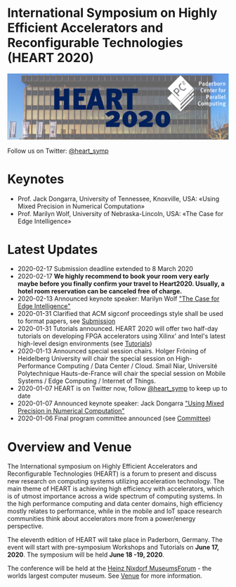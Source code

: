 # International Symposium on Highly Efficient Accelerators and Reconfigurable Technologies (HEART 2020)
![Location of the Symposium](img/home-header.jpg)

Follow us on Twitter: [@heart_symp](https://twitter.com/heart_symp)

# Keynotes

* Prof. Jack Dongarra, University of Tennessee, Knoxville, USA: «Using Mixed Precision in Numerical Computation»
* Prof. Marilyn Wolf, University of Nebraska-Lincoln, USA: «The Case for Edge Intelligence»

# Latest Updates

* 2020-02-17 Submission deadline extended to 8 March 2020
* 2020-02-17 **We highly recommend to book your room very early maybe before you finally confirm your travel to Heart2020. Usually, a hotel room reservation can be canceled free of charge.**
* 2020-02-13 Announced keynote speaker: Marilyn Wolf ["The Case for Edge Intelligence"](keyspeaker.md)
* 2020-01-31 Clarified that ACM sigconf proceedings style shall be used to format papers, see [Submission](submission.md)
* 2020-01-31 Tutorials announced. HEART 2020 will offer two half-day tutorials on developing FPGA accelerators using Xilinx' and Intel's latest high-level design environments (see [Tutorials](tutorials.md))
* 2020-01-13 Announced special session chairs. Holger Fröning of Heidelberg University will chair the special session on High-Performance Computing / Data Center / Cloud. Smail Niar, Université Polytechnique Hauts-de-France will chair the special session on Mobile Systems / Edge Computing / Internet of Things.
* 2020-01-07 HEART is on Twitter now, follow [@heart_symp](https://twitter.com/heart_symp) to keep up to date
* 2020-01-07 Announced keynote speaker: Jack Dongarra ["Using Mixed Precision in Numerical Computation"](keyspeaker.md)
* 2020-01-06 Final program committee announced (see [Committee](committee.md))

# Overview and Venue

The International symposium on Highly Efficient Accelerators and Reconfigurable Technologies (HEART) is a forum to present and discuss new research on computing systems utilizing acceleration technology. The main theme of HEART is achieving high efficiency with accelerators, which is of utmost importance across a wide spectrum of computing systems. In the high performance computing and data center domains, high efficiency mostly relates to performance, while in the mobile and IoT space research communities think about accelerators more from a power/energy perspective.

The eleventh edition of HEART will take place in Paderborn, Germany. The event will start with pre-symposium Workshops and Tutorials on **June 17, 2020**. The symposium will be held **June 18 -19, 2020**.

The conference will be held at the [Heinz Nixdorf MuseumsForum](https://www.hnf.de/en/home.html) - the worlds largest computer museum. See [Venue](venue.md) for more information.
